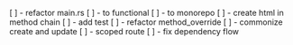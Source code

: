 [ ] - refactor main.rs
[ ] - to functional
[ ] - to monorepo
[ ] - create html in method chain
[ ] - add test
[ ] - refactor method_override
[ ] - commonize create and update
[ ] - scoped route
[ ] - fix dependency flow
